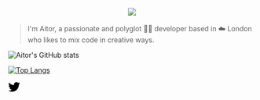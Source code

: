<a
  class="link"
  href="https://github.com/aitorfernandez?tab=repositories">
  <p align="center">
    <img width="960" src="./hello.gif">
  </p>
</a>

> I'm Aitor, a passionate and polyglot 👨‍💻 developer based in ☁️  London who likes to mix code in creative ways.

![Aitor's GitHub stats](https://github-readme-stats.vercel.app/api?username=aitorfernandez&hide=contribs,prs&layout=compact)

[![Top Langs](https://github-readme-stats.vercel.app/api/top-langs/?username=aitorfernandez&langs_count=8&layout=compact)](https://github.com/aitorfernandez/github-readme-stats)

<p>
  <a
    class="link"
    href="https://twitter.com/aitorfernandez">
    <img height="24" src="./twitter.svg" />
  </a>
</p>
